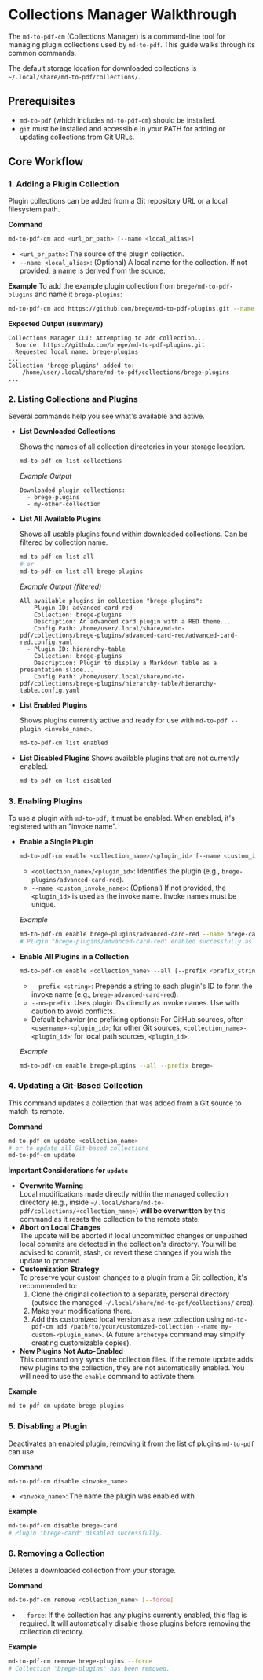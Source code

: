 # Collections Manager Walkthrough

The `md-to-pdf-cm` (Collections Manager) is a command-line tool for managing plugin collections used by `md-to-pdf`. This guide walks through its common commands.

The default storage location for downloaded collections is `~/.local/share/md-to-pdf/collections/`.

## Prerequisites

* `md-to-pdf` (which includes `md-to-pdf-cm`) should be installed.
* `git` must be installed and accessible in your PATH for adding or updating collections from Git URLs.

## Core Workflow

### 1. Adding a Plugin Collection

Plugin collections can be added from a Git repository URL or a local filesystem path.

**Command**
```bash
md-to-pdf-cm add <url_or_path> [--name <local_alias>]
```

* `<url_or_path>`: The source of the plugin collection.
* `--name <local_alias>`: (Optional) A local name for the collection. If not provided, a name is derived from the source.

**Example**
To add the example plugin collection from `brege/md-to-pdf-plugins` and name it `brege-plugins`:
```bash
md-to-pdf-cm add https://github.com/brege/md-to-pdf-plugins.git --name brege-plugins
```

**Expected Output (summary)**
```
Collections Manager CLI: Attempting to add collection...
  Source: https://github.com/brege/md-to-pdf-plugins.git
  Requested local name: brege-plugins
...
Collection 'brege-plugins' added to:
    /home/user/.local/share/md-to-pdf/collections/brege-plugins
...
```

### 2. Listing Collections and Plugins

Several commands help you see what's available and active.

* **List Downloaded Collections**

    Shows the names of all collection directories in your storage location.
    ```bash
    md-to-pdf-cm list collections
    ```
    *Example Output*
    ```
    Downloaded plugin collections:
      - brege-plugins
      - my-other-collection
    ```

* **List All Available Plugins**

    Shows all usable plugins found within downloaded collections. Can be filtered by collection name.
    ```bash
    md-to-pdf-cm list all 
    # or
    md-to-pdf-cm list all brege-plugins 
    ```
    *Example Output (filtered)*
    ```
    All available plugins in collection "brege-plugins":
      - Plugin ID: advanced-card-red
        Collection: brege-plugins
        Description: An advanced card plugin with a RED theme...
        Config Path: /home/user/.local/share/md-to-pdf/collections/brege-plugins/advanced-card-red/advanced-card-red.config.yaml
      - Plugin ID: hierarchy-table
        Collection: brege-plugins
        Description: Plugin to display a Markdown table as a presentation slide...
        Config Path: /home/user/.local/share/md-to-pdf/collections/brege-plugins/hierarchy-table/hierarchy-table.config.yaml
    ```

* **List Enabled Plugins**

    Shows plugins currently active and ready for use with `md-to-pdf --plugin <invoke_name>`.
    ```bash
    md-to-pdf-cm list enabled
    ```

* **List Disabled Plugins**
    Shows available plugins that are not currently enabled.
    ```bash
    md-to-pdf-cm list disabled
    ```

### 3. Enabling Plugins

To use a plugin with `md-to-pdf`, it must be enabled. When enabled, it's registered with an "invoke name".

* **Enable a Single Plugin**
    ```bash
    md-to-pdf-cm enable <collection_name>/<plugin_id> [--name <custom_invoke_name>]
    ```
    * `<collection_name>/<plugin_id>`: Identifies the plugin (e.g., `brege-plugins/advanced-card-red`).
    * `--name <custom_invoke_name>`: (Optional) If not provided, the `<plugin_id>` is used as the invoke name. Invoke names must be unique.

    *Example*
    ```bash
    md-to-pdf-cm enable brege-plugins/advanced-card-red --name brege-card
    # Plugin "brege-plugins/advanced-card-red" enabled successfully as "brege-card".
    ```

* **Enable All Plugins in a Collection**
    ```bash
    md-to-pdf-cm enable <collection_name> --all [--prefix <prefix_string>] [--no-prefix]
    ```
    * `--prefix <string>`: Prepends a string to each plugin's ID to form the invoke name (e.g., `brege-advanced-card-red`).
    * `--no-prefix`: Uses plugin IDs directly as invoke names. Use with caution to avoid conflicts.
    * Default behavior (no prefixing options): For GitHub sources, often `<username>-<plugin_id>`; for other Git sources, `<collection_name>-<plugin_id>`; for local path sources, `<plugin_id>`.

    *Example*
    ```bash
    md-to-pdf-cm enable brege-plugins --all --prefix brege-
    ```

### 4. Updating a Git-Based Collection

This command updates a collection that was added from a Git source to match its remote.

**Command**
```bash
md-to-pdf-cm update <collection_name>
# or to update all Git-based collections
md-to-pdf-cm update 
```

**Important Considerations for `update`**
* **Overwrite Warning** \
    Local modifications made directly within the managed collection directory (e.g., inside `~/.local/share/md-to-pdf/collections/<collection_name>`) **will be overwritten** by this command as it resets the collection to the remote state.
* **Abort on Local Changes** \
    The update will be aborted if local uncommitted changes or unpushed local commits are detected in the collection's directory. You will be advised to commit, stash, or revert these changes if you wish the update to proceed.
* **Customization Strategy** \
    To preserve your custom changes to a plugin from a Git collection, it's recommended to:
    1.  Clone the original collection to a separate, personal directory (outside the managed `~/.local/share/md-to-pdf/collections/` area).
    2.  Make your modifications there.
    3.  Add this customized local version as a new collection using `md-to-pdf-cm add /path/to/your/customized-collection --name my-custom-<plugin_name>`.
    (A future `archetype` command may simplify creating customizable copies).
* **New Plugins Not Auto-Enabled** \
    This command only syncs the collection files. If the remote update adds new plugins to the collection, they are not automatically enabled. You will need to use the `enable` command to activate them.

**Example**
```bash
md-to-pdf-cm update brege-plugins
```

### 5. Disabling a Plugin

Deactivates an enabled plugin, removing it from the list of plugins `md-to-pdf` can use.

**Command**
```bash
md-to-pdf-cm disable <invoke_name>
```
* `<invoke_name>`: The name the plugin was enabled with.

**Example**
```bash
md-to-pdf-cm disable brege-card
# Plugin "brege-card" disabled successfully.
```

### 6. Removing a Collection

Deletes a downloaded collection from your storage.

**Command**
```bash
md-to-pdf-cm remove <collection_name> [--force]
```
* `--force`: If the collection has any plugins currently enabled, this flag is required. It will automatically disable those plugins before removing the collection directory.

**Example**
```bash
md-to-pdf-cm remove brege-plugins --force
# Collection "brege-plugins" has been removed.
```

